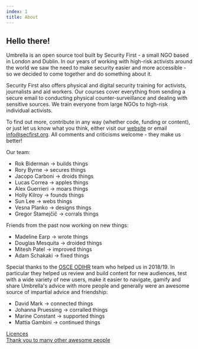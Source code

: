 ```yaml
---
index: 1
title: About
---
```

## Hello there!

Umbrella is an open source tool built by Security First - a small NGO based in London and Dublin. In our years of working with high-risk activists around the world we saw the need to make security easier and more accessible - so we decided to come together and do something about it.

Security First also offers physical and digital security training for activists, journalists and aid workers. Our courses cover everything from sending a secure email to conducting physical counter-surveillance and dealing with sensitive sources. We train everyone from large NGOs to high-risk individual activists.

To find out more, contribute in any way (whether code, funding or content), or just let us know what you think, either visit our [website](https://secfirst.org) or email info@secfirst.org. All comments and criticisms welcome - they make us better!

Our team:

*   Rok Biderman -> builds things
*   Rory Byrne -> secures things
*   Jacopo Carboni -> droids things
*   Lucas Correa -> apples things
*   Alex Guerrieri -> moars things
*   Holly Kilroy -> founds things
*   Sun Lee -> webs things
*   Vesna Planko -> designs things
*   Gregor Stamejčič -> corrals things 

Friends from the past now working on new things:
*   Madeline Earp -> wrote things
*   Douglas Mesquita -> droided things
*   Mitesh Patel -> improved things
*   Adam Schakaki -> fixed things

Special thanks to the [OSCE ODIHR](https://www.osce.org/odihr) team who helped us in 2018/19. In particular they helped us review and build content for new audiences, test with a wide variety of new users, make it easier to navigate, gamify and share Umbrella's advice with more people and generally were an awesome source of impartial advice and friendship:
*   David Mark -> connected things
*   Johanna Pruessing -> corralled things
*   Marine Constant -> supported things
*   Mattia Gambini -> continued things

[Licences](umbrella://licences/)  
[Thank you to many other awesome people](umbrella://thankyou/)

